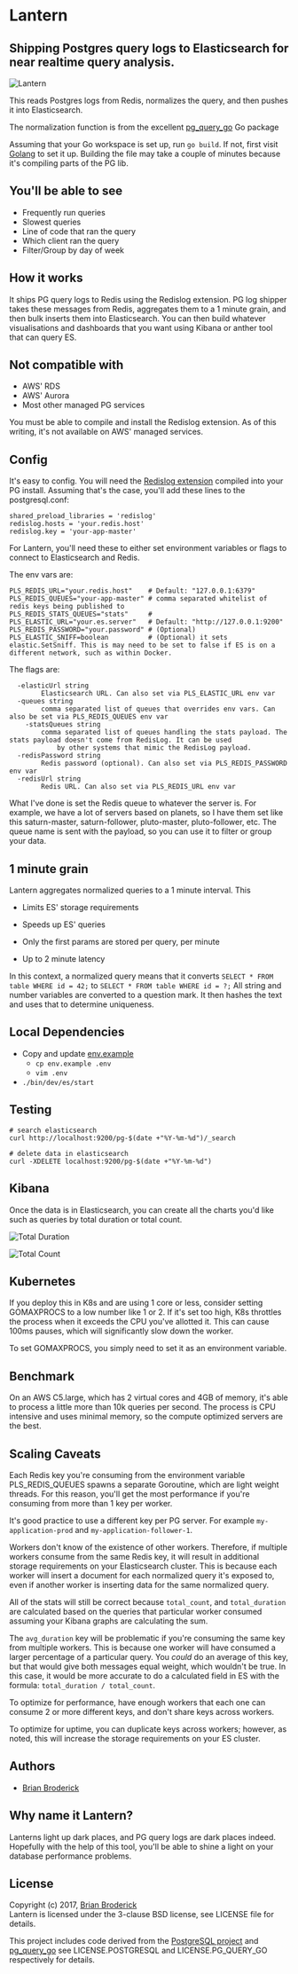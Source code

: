 # Lantern

## Shipping Postgres query logs to Elasticsearch for near realtime query analysis.

![Lantern](https://user-images.githubusercontent.com/7585181/80007270-43b8fb00-8483-11ea-996f-275529aa3863.png)

This reads Postgres logs from Redis, normalizes the query, and then pushes it into Elasticsearch.

The normalization function is from the excellent [pg_query_go](https://github.com/brianbroderick/pg_query_cli/tree/master/vendor/github.com/lfittl/pg_query_go) Go package

Assuming that your Go workspace is set up, run `go build`. If not, first visit [Golang](https://golang.org/) to set it up.
Building the file may take a couple of minutes because it's compiling parts of the PG lib.

## You'll be able to see

* Frequently run queries
* Slowest queries
* Line of code that ran the query
* Which client ran the query
* Filter/Group by day of week

## How it works

It ships PG query logs to Redis using the Redislog extension. PG log shipper takes these messages from Redis, aggregates them to a 1 minute grain, and then bulk inserts them into Elasticsearch. You can then build whatever visualisations and dashboards that you want using Kibana or anther tool that can query ES.

## Not compatible with

* AWS' RDS
* AWS' Aurora
* Most other managed PG services

You must be able to compile and install the Redislog extension. As of this writing, it's not available on AWS' managed services.

## Config

It's easy to config. You will need the [Redislog extension](https://github.com/2ndquadrant-it/redislog) compiled into your PG install. Assuming that's the case, you'll add these lines to the postgresql.conf:

```
shared_preload_libraries = 'redislog'
redislog.hosts = 'your.redis.host'
redislog.key = 'your-app-master'
```

For Lantern, you'll need these to either set environment variables or flags to connect to Elasticsearch and Redis.

The env vars are:

```
PLS_REDIS_URL="your.redis.host"    # Default: "127.0.0.1:6379"
PLS_REDIS_QUEUES="your-app-master" # comma separated whitelist of redis keys being published to
PLS_REDIS_STATS_QUEUES="stats"     # 
PLS_ELASTIC_URL="your.es.server"   # Default: "http://127.0.0.1:9200"
PLS_REDIS_PASSWORD="your.password" # (Optional)
PLS_ELASTIC_SNIFF=boolean          # (Optional) it sets elastic.SetSniff. This is may need to be set to false if ES is on a                                         different network, such as within Docker.
```

The flags are:

```
  -elasticUrl string
    	Elasticsearch URL. Can also set via PLS_ELASTIC_URL env var
  -queues string
    	comma separated list of queues that overrides env vars. Can also be set via PLS_REDIS_QUEUES env var
	-statsQueues string
	    comma separated list of queues handling the stats payload. The stats payload doesn't come from RedisLog. It can be used
			by other systems that mimic the RedisLog payload. 
  -redisPassword string
    	Redis password (optional). Can also set via PLS_REDIS_PASSWORD env var
  -redisUrl string
    	Redis URL. Can also set via PLS_REDIS_URL env var
```

What I've done is set the Redis queue to whatever the server is. For example, we have a lot of servers based on planets, so I have them set like this saturn-master, saturn-follower, pluto-master, pluto-follower, etc.  The queue name is sent with the payload, so you can use it to filter or group your data.

## 1 minute grain

Lantern aggregates normalized queries to a 1 minute interval. This

* Limits ES' storage requirements
* Speeds up ES' queries

* Only the first params are stored per query, per minute
* Up to 2 minute latency

In this context, a normalized query means that it converts `SELECT * FROM table WHERE id = 42;` to `SELECT * FROM table WHERE id = ?;` All string and number variables are converted to a question mark. It then hashes the text and uses that to determine uniqueness. 

## Local Dependencies
* Copy and update [env.example](./env.example)
  * `cp env.example .env`
  * `vim .env`
* `./bin/dev/es/start`

## Testing

```
# search elasticsearch
curl http://localhost:9200/pg-$(date +"%Y-%m-%d")/_search 

# delete data in elasticsearch
curl -XDELETE localhost:9200/pg-$(date +"%Y-%m-%d") 
```

## Kibana

Once the data is in Elasticsearch, you can create all the charts you'd like such as queries by total duration or total count.

![Total Duration](https://user-images.githubusercontent.com/7585181/80007253-3d2a8380-8483-11ea-9f77-93e2813c3b70.png)

![Total Count](https://user-images.githubusercontent.com/7585181/80007228-36037580-8483-11ea-8225-29507c9b32db.png)

## Kubernetes

If you deploy this in K8s and are using 1 core or less, consider setting GOMAXPROCS to a low number like 1 or 2. 
If it's set too high, K8s throttles the process when it exceeds the CPU you've allotted it. This can cause 100ms pauses, which will significantly slow down the worker.

To set GOMAXPROCS, you simply need to set it as an environment variable.

## Benchmark

On an AWS C5.large, which has 2 virtual cores and 4GB of memory, it's able to process a little more than 10k queries per second. The process is CPU intensive and uses minimal memory, so the compute optimized servers are the best.

## Scaling Caveats

Each Redis key you're consuming from the environment variable PLS_REDIS_QUEUES spawns a separate Goroutine, which are light weight threads. For this reason, you'll get the most performance if you're consuming from more than 1 key per worker. 

It's good practice to use a different key per PG server. For example `my-application-prod` and `my-application-follower-1`.  

Workers don't know of the existence of other workers. Therefore, if multiple workers consume from the same Redis key, it will result in additional storage requirements on your Elasticsearch cluster. This is because each worker will insert a document for each normalized query it's exposed to, even if another worker is inserting data for the same normalized query.

All of the stats will still be correct because `total_count`, and `total_duration` are calculated based on the queries that particular worker consumed assuming your Kibana graphs are calculating the sum. 

The `avg_duration` key will be problematic if you're consuming the same key from multiple workers. This is because one worker will have consumed a larger percentage of a particular query. You _could_ do an average of this key, but that would give both messages equal weight, which wouldn't be true. In this case, it would be more accurate to do a calculated field in ES with the formula: `total_duration / total_count`. 

To optimize for performance, have enough workers that each one can consume 2 or more different keys, and don't share keys across workers. 

To optimize for uptime, you can duplicate keys across workers; however, as noted, this will increase the storage requirements on your ES cluster. 

## Authors

- [Brian Broderick](https://github.com/brianbroderick)

## Why name it Lantern?

Lanterns light up dark places, and PG query logs are dark places indeed. Hopefully with the help of this tool, you'll be able to shine a light on your database performance problems.

## License

Copyright (c) 2017, [Brian Broderick](https://github.com/brianbroderick)<br>
Lantern is licensed under the 3-clause BSD license, see LICENSE file for details.

This project includes code derived from the [PostgreSQL project](http://www.postgresql.org/) and [pg_query_go](https://github.com/brianbroderick/pg_query_cli/tree/master/vendor/github.com/lfittl/pg_query_go)
see LICENSE.POSTGRESQL and LICENSE.PG_QUERY_GO respectively for details. 
